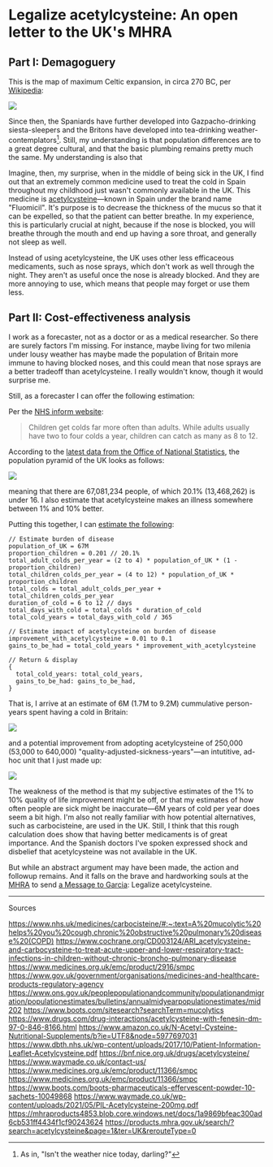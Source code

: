 Legalize acetylcysteine: An open letter to the UK's MHRA
========================================================

## Part I: Demagoguery

This is the map of maximum Celtic expansion, in circa 270 BC, per [Wikipedia](https://upload.wikimedia.org/wikipedia/commons/0/08/Celtic_expansion_in_Europe.svg):

![](https://upload.wikimedia.org/wikipedia/commons/0/08/Celtic_expansion_in_Europe.svg)

Since then, the Spaniards have further developed into Gazpacho-drinking siesta-sleepers and the Britons have developed into tea-drinking weather-contemplators[^1]. Still, my understanding is that population differences are to a great degree cultural, and that the basic plumbing remains pretty much the same. My understanding is also that 

Imagine, then, my surprise, when in the middle of being sick in the UK, I find out that an extremely common medicine used to treat the cold in Spain throughout my childhood just wasn't commonly available in the UK. This medicine is [acetylcysteine](https://en.wikipedia.org/wiki/Acetylcysteine)—known in Spain under the brand name "Fluomicil". It's purpose is to decrease the thickness of the mucus so that it can be expelled, so that the patient can better breathe. In my experience, this is particularly crucial at night, because if the nose is blocked, you will breathe through the mouth and end up having a sore throat, and generally not sleep as well. 

Instead of using acetylcysteine, the UK uses other less efficaceous medicaments, such as nose sprays, which don't work as well through the night. They aren't as useful once the nose is already blocked. And they are more annoying to use, which means that people may forget or use them less.

## Part II: Cost-effectiveness analysis

I work as a forecaster, not as a doctor or as a medical researcher. So there are surely factors I'm missing. For instance, maybe living for two milenia under lousy weather has maybe made the population of Britain more immune to having blocked noses, and this could mean that nose sprays are a better tradeoff than acetylcysteine. I really wouldn't know, though it would surprise me. 	

Still, as a forecaster I can offer the following estimation:

Per the [NHS inform website](https://www.nhsinform.scot/illnesses-and-conditions/infections-and-poisoning/common-cold#colds-in-children): 

> Children get colds far more often than adults. While adults usually have two to four colds a year, children can catch as many as 8 to 12.

According to the [latest data from the Office of National Statistics](https://www.ons.gov.uk/peoplepopulationandcommunity/populationandmigration/populationestimates/bulletins/annualmidyearpopulationestimates/mid202), the population pyramid of the UK looks as follows:

![](./population.png)

meaning that there are 67,081,234 people, of which 20.1% (13,468,262) is under 16. I also estimate that acetylcysteine makes an illness somewhere between 1% and 10% better. 

Putting this together, I can [estimate the following](https://www.squiggle-language.com/playground#code=eNqFkV9rwjAUxb%2FKpbChnfPfnAPBR5%2FGXiZ7C4TYxBpIb7r0dlLE775E7aa1c2%2Fl9OR3TnJ2UbGx22WZZcJV0YxcqXoHaSE1WVcrGjVpYZafpU5To5bkNKbRLGI4GMCiIJ0JUrAqnVQIdg1SF0oUimFu89II0ha5XfOPV5jD9OXN687m1h30ZKONdP7cHIb98XAEHjke9kd3DMmSMFzI0hBPrJEFz5XjlRLOmztjIAuTLsRwlRJDZwSP0JLSram10AKeBPBo%2FAe5BfrDDChPuNH7AW7GM5Sl%2B8kL%2F8KLHfuEh5GiKuq08M23mja177xEDE3QeclD1m%2FTBmkAT9Nnhpfj6iwXCYVxRaKoMklVkNKowGLb8N7u7JfKFNKR3DgVxvZb%2B4v5qRmmQmPByfKV4htxeZlT2Rj%2BYZ4avysqHcJ96JIbUTHcMYQr3uxK6QVbo8isKXjTnmG0%2FwYbRy4m):

```
// Estimate burden of disease
population_of_UK = 67M
proportion_children = 0.201 // 20.1%
total_adult_colds_per_year = (2 to 4) * population_of_UK * (1 - proportion_children)
total_children_colds_per_year = (4 to 12) * population_of_UK * proportion_children
total_colds = total_adult_colds_per_year + total_children_colds_per_year
duration_of_cold = 6 to 12 // days
total_days_with_cold = total_colds * duration_of_cold
total_cold_years = total_days_with_cold / 365

// Estimate impact of acetylcysteine on burden of disease
improvement_with_acetylcysteine = 0.01 to 0.1
gains_to_be_had = total_cold_years * improvement_with_acetylcysteine

// Return & display
{
  total_cold_years: total_cold_years,
  gains_to_be_had: gains_to_be_had,
}
```

That is, I arrive at an estimate of 6M (1.7M to 9.2M) cummulative person-years spent having a cold in Britain:

![](./cold_years_per_year.png)

and a potential improvement from adopting acetylcysteine of 250,000 (53,000 to 640,000) "quality-adjusted-sickness-years"—an intutitive, ad-hoc unit that I just made up:

![](./gains-to-be-had.png)

The weakness of the method is that my subjective estimates of the 1% to 10% quality of life improvement might be off, or that my estimates of how often people are sick might be inaccurate—6M years of cold per year does seem a bit high. I'm also not really familiar with how potential alternatives, such as carbocisteine, are used in the UK. Still, I think that this rough calculation does show that having better medicaments is of great importance. And the Spanish doctors I've spoken expressed shock and disbelief that acetylcysteine was not available in the UK.

But while an abstract argument may have been made, the action and followup remains. And it falls on the brave and hardworking souls at the [MHRA](https://www.gov.uk/government/organisations/medicines-and-healthcare-products-regulatory-agency) to send [a Message to Garcia](https://courses.csail.mit.edu/6.803/pdf/hubbard1899.pdf): Legalize acetylcysteine. 

---

Sources

https://www.nhs.uk/medicines/carbocisteine/#:~:text=A%20mucolytic%20helps%20you%20cough,chronic%20obstructive%20pulmonary%20disease%20(COPD)
https://www.cochrane.org/CD003124/ARI_acetylcysteine-and-carbocysteine-to-treat-acute-upper-and-lower-respiratory-tract-infections-in-children-without-chronic-broncho-pulmonary-disease
https://www.medicines.org.uk/emc/product/2916/smpc
https://www.gov.uk/government/organisations/medicines-and-healthcare-products-regulatory-agency
https://www.ons.gov.uk/peoplepopulationandcommunity/populationandmigration/populationestimates/bulletins/annualmidyearpopulationestimates/mid202
https://www.boots.com/sitesearch?searchTerm=mucolytics
https://www.drugs.com/drug-interactions/acetylcysteine-with-fenesin-dm-97-0-846-8166.html
https://www.amazon.co.uk/N-Acetyl-Cysteine-Nutritional-Supplements/b?ie=UTF8&node=5977697031
https://www.dbth.nhs.uk/wp-content/uploads/2017/10/Patient-Information-Leaflet-Acetylcysteine.pdf
https://bnf.nice.org.uk/drugs/acetylcysteine/
https://www.waymade.co.uk/contact-us/
https://www.medicines.org.uk/emc/product/11366/smpc
https://www.medicines.org.uk/emc/product/11366/smpc
https://www.boots.com/boots-pharmaceuticals-effervescent-powder-10-sachets-10049868
https://www.waymade.co.uk/wp-content/uploads/2021/05/PIL-Acetylcysteine-200mg.pdf
https://mhraproducts4853.blob.core.windows.net/docs/1a9869bfeac300ad6cb531ff4434f1cf90243624
https://products.mhra.gov.uk/search/?search=acetylcysteine&page=1&ter=UK&rerouteType=0

[^1]: As in, "Isn't the weather nice today, darling?"
